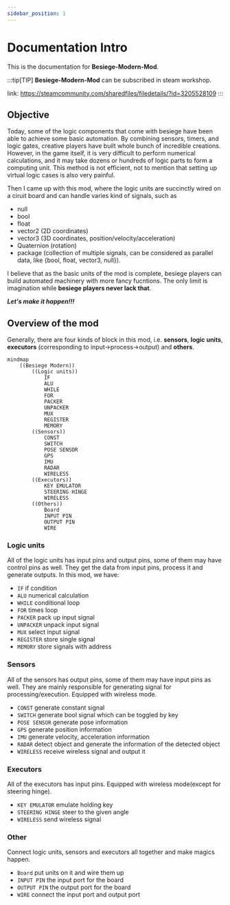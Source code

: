 ```yaml
---
sidebar_position: 1
---
```


# Documentation Intro

This is the documentation for **Besiege-Modern-Mod**.

:::tip[TIP]
**Besiege-Modern-Mod** can be subscribed in steam workshop.

link: https://steamcommunity.com/sharedfiles/filedetails/?id=3205528109
:::

## Objective
Today, some of the logic components that come with besiege have been able to achieve some basic automation. By combining sensors, timers, and logic gates, creative players have built whole bunch of incredible creations.
However, in the game itself, it is very difficult to perform numerical calculations, and it may take dozens or hundreds of logic parts to form a computing unit. This method is not efficient, not to mention that setting up virtual logic cases is also very painful.

Then I came up with this mod, where the logic units are succinctly wired on a ciruit board and can handle varies kind of signals, such as
- null
- bool
- float
- vector2 (2D coordinates)
- vector3 (3D coordinates, position/velocity/acceleration)
- Quaternion (rotation)
- package (collection of multiple signals, can be considered as parallel data, like \{bool, float, vector3, null\}).

I believe that as the basic units of the mod is complete, besiege players can build automated machinery with more fancy fucntions. The only limit is imagination while **besiege players never lack that**.

***Let's make it happen!!!***


## Overview of the mod
Generally, there are four kinds of block in this mod, i.e. **sensors**, **logic units**, **executors** (corresponding to input→process→output) and **others**.
```mermaid
mindmap
    ((Besiege Modern))
        ((Logic units))
            IF
            ALU
            WHILE
            FOR
            PACKER
            UNPACKER
            MUX
            REGISTER
            MEMORY
        ((Sensors))
            CONST
            SWITCH
            POSE SENSOR
            GPS
            IMU
            RADAR
            WIRELESS
        ((Executors))
            KEY EMULATOR
            STEERING HINGE
            WIRELESS
        ((Others))
            Board
            INPUT PIN
            OUTPUT PIN
            WIRE

```

### Logic units
All of the logic units has input pins and output pins, some of them may have control pins as well.
They get the data from input pins, process it and generate outputs.
In this mod, we have:
- `IF`          if condition
- `ALU`         numerical calculation
- `WHILE`       conditional loop
- `FOR`         times loop
- `PACKER`      pack up input signal
- `UNPACKER`    unpack input signal
- `MUX`         select input signal
- `REGISTER`    store single signal
- `MEMORY`      store signals with address

### Sensors
All of the sensors has output pins, some of them may have input pins as well.
They are mainly responsible for generating signal for processing/execution.
Equipped with wireless mode.
- `CONST`           generate constant signal
- `SWITCH`          generate bool signal which can be toggled by key
- `POSE SENSOR`     generate pose information
- `GPS`             generate position information
- `IMU`             generate velocity, acceleration information
- `RADAR`           detect object and generate the information of the detected object
- `WIRELESS`        receive wireless signal and output it

### Executors
All of the executors has input pins.
Equipped with wireless mode(except for steering hinge).
- `KEY EMULATOR`    emulate holding key
- `STEERING HINGE`  steer to the given angle
- `WIRELESS`        send wireless signal

### Other
Connect logic units, sensors and executors all together and make magics happen.
- `Board`       put units on it and wire them up
- `INPUT PIN`   the input port for the board
- `OUTPUT PIN`  the output port for the board
- `WIRE`        connect the input port and output port
